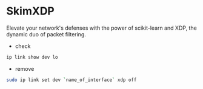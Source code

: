 # SkimXDP
Elevate your network's defenses with the power of scikit-learn and XDP, the dynamic duo of packet filtering.

- check

```bash
ip link show dev lo
```

- remove

```bash
sudo ip link set dev `name_of_interface` xdp off
```
